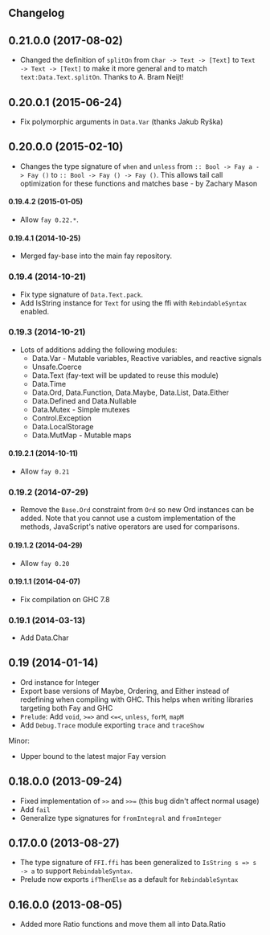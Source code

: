 ## Changelog

## 0.21.0.0 (2017-08-02)

* Changed the definition of `splitOn` from `Char -> Text -> [Text]` to `Text -> Text -> [Text]` to make it more general and to match `text:Data.Text.splitOn`. Thanks to A. Bram Neijt!

## 0.20.0.1 (2015-06-24)

* Fix polymorphic arguments in `Data.Var` (thanks Jakub Ryška)

## 0.20.0.0 (2015-02-10)

* Changes the type signature of `when` and `unless` from `:: Bool -> Fay a -> Fay ()` to `:: Bool -> Fay () -> Fay ()`. This allows tail call optimization for these functions and matches base - by Zachary Mason

#### 0.19.4.2 (2015-01-05)

* Allow `fay 0.22.*`.

#### 0.19.4.1 (2014-10-25)

* Merged fay-base into the main fay repository.

### 0.19.4 (2014-10-21)

* Fix type signature of `Data.Text.pack`.
* Add IsString instance for `Text` for using the ffi with `RebindableSyntax` enabled.

### 0.19.3 (2014-10-21)

* Lots of additions adding the following modules:
  * Data.Var - Mutable variables, Reactive variables, and reactive signals
  * Unsafe.Coerce
  * Data.Text (fay-text will be updated to reuse this module)
  * Data.Time
  * Data.Ord, Data.Function, Data.Maybe, Data.List, Data.Either
  * Data.Defined and Data.Nullable
  * Data.Mutex - Simple mutexes
  * Control.Exception
  * Data.LocalStorage
  * Data.MutMap - Mutable maps

#### 0.19.2.1 (2014-10-11)

* Allow `fay 0.21`

### 0.19.2 (2014-07-29)

* Remove the `Base.Ord` constraint from `Ord` so new Ord instances can be added. Note that you cannot use a custom implementation of the methods, JavaScript's native operators are used for comparisons.

#### 0.19.1.2 (2014-04-29)

* Allow `fay 0.20`

#### 0.19.1.1 (2014-04-07)

* Fix compilation on GHC 7.8

### 0.19.1 (2014-03-13)

* Add Data.Char

## 0.19 (2014-01-14)

* Ord instance for Integer
* Export base versions of Maybe, Ordering, and Either instead of redefining when compiling with GHC. This helps when writing libraries targeting both Fay and GHC
* `Prelude`: Add `void`, `>=>` and `<=<`, `unless`, `forM`, `mapM`
* Add `Debug.Trace` module exporting `trace` and `traceShow`

Minor:
* Upper bound to the latest major Fay version

## 0.18.0.0 (2013-09-24)

* Fixed implementation of `>>` and `>>=` (this bug didn't affect normal usage)
* Add `fail`
* Generalize type signatures for `fromIntegral` and `fromInteger`


## 0.17.0.0 (2013-08-27)

* The type signature of `FFI.ffi` has been generalized to `IsString s => s -> a` to support `RebindableSyntax`.
* Prelude now exports `ifThenElse` as a default for `RebindableSyntax`


## 0.16.0.0 (2013-08-05)

* Added more Ratio functions and move them all into Data.Ratio
